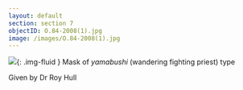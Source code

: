 ```yaml
---
layout: default
section: section 7
objectID: O.84-2008(1).jpg
image: /images/O.84-2008(1).jpg
---
```

![]({{site.baseurl}}/images/O.84-2008(1).jpg){: .img-fluid }
Mask of <em>yamabushi</em> (wandering fighting priest) type

Given by Dr Roy Hull

